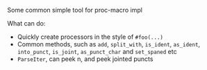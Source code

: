 Some common simple tool for proc-macro impl

What can do:

- Quickly create processors in the style of `#foo(...)`
- Common methods,
  such as `add`, `split_with`, `is_ident`, `as_ident`, `into_punct`, `is_joint`,
  `as_punct_char` and `set_spaned` etc
- `ParseIter`, can peek n, and peek jointed puncts
